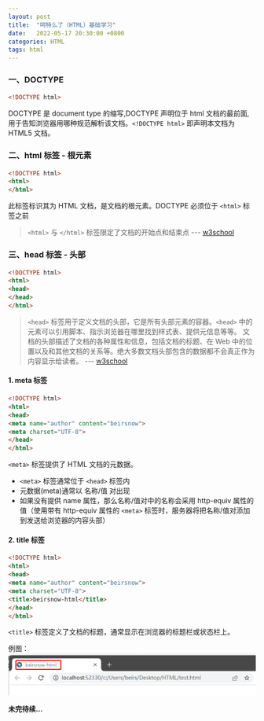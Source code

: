 ```yaml
---
layout: post
title:  "呵特么了（HTML）基础学习"
date:   2022-05-17 20:30:00 +0800
categories: HTML
tags: html
---
```


### 一、DOCTYPE
```html
<!DOCTYPE html>
```
DOCTYPE 是 document type 的缩写,DOCTYPE 声明位于 html 文档的最前面,用于告知浏览器用哪种规范解析该文档。`<!DOCTYPE html>` 即声明本文档为 HTML5 文档。

### 二、html 标签 - 根元素
```html
<!DOCTYPE html>
<html>
</html>
```
此标签标识其为 HTML 文档，是文档的根元素。DOCTYPE 必须位于 `<html>` 标签之前
>`<html>` 与 `</html>` 标签限定了文档的开始点和结束点 --- [w3school](https://www.w3school.com.cn)

### 三、head 标签 - 头部
```html
<!DOCTYPE html>
<html>
<head>
</head>    
</html>
```
>`<head>` 标签用于定义文档的头部，它是所有头部元素的容器。`<head>` 中的元素可以引用脚本、指示浏览器在哪里找到样式表、提供元信息等等。
文档的头部描述了文档的各种属性和信息，包括文档的标题、在 Web 中的位置以及和其他文档的关系等。绝大多数文档头部包含的数据都不会真正作为内容显示给读者。 --- [w3school](https://www.w3school.com.cn)

#### 1. meta 标签
```html
<!DOCTYPE html>
<html>
<head>
<meta name="author" content="beirsnow">
<meta charset="UTF-8">
</head>    
</html>
```
`<meta>` 标签提供了 HTML 文档的元数据。
- `<meta>` 标签通常位于 `<head>` 标签内
- 元数据(meta)通常以 名称/值 对出现
- 如果没有提供 name 属性，那么名称/值对中的名称会采用 http-equiv 属性的值（使用带有 http-equiv 属性的 `<meta>` 标签时，服务器将把名称/值对添加到发送给浏览器的内容头部）

#### 2. title 标签
```html
<!DOCTYPE html>
<html>
<head>
<meta name="author" content="beirsnow">
<meta charset="UTF-8">
<title>beirsnow-html</title>
</head>    
</html>
```
`<title>` 标签定义了文档的标题，通常显示在浏览器的标题栏或状态栏上。

例图：
![title](/assets/images/html_examples/title-example.png)

**未完待续...**